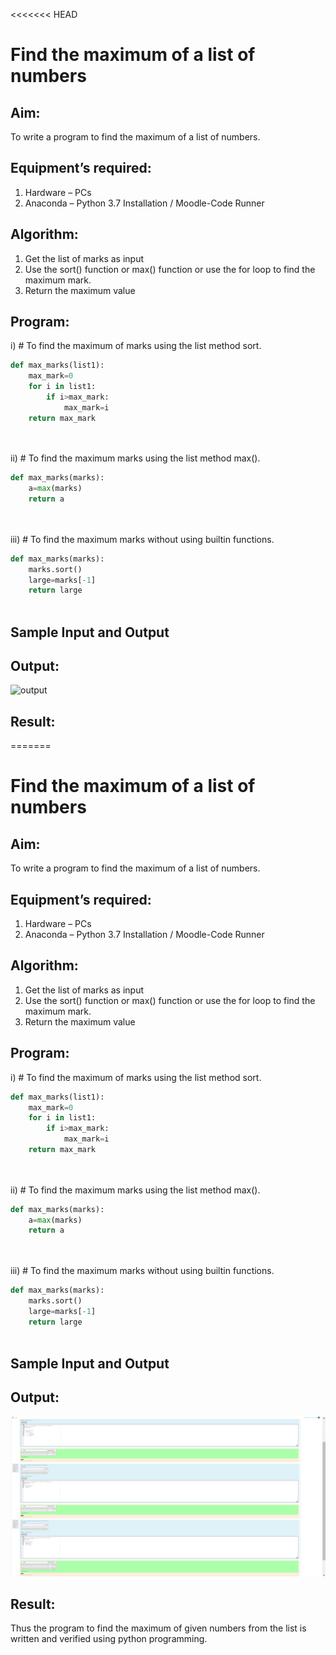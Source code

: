 <<<<<<< HEAD
# Find the maximum of a list of numbers
## Aim:
To write a program to find the maximum of a list of numbers.
## Equipment’s required:
1.	Hardware – PCs
2.	Anaconda – Python 3.7 Installation / Moodle-Code Runner
## Algorithm:
1.	Get the list of marks as input
2.	Use the sort() function or max() function or use the for loop to find the maximum mark.
3.	Return the maximum value
## Program:

i)	# To find the maximum of marks using the list method sort.
```Python
def max_marks(list1):
    max_mark=0
    for i in list1:
        if i>max_mark:
            max_mark=i
    return max_mark




```

ii)	# To find the maximum marks using the list method max().
```Python
def max_marks(marks):
    a=max(marks)
    return a




```

iii) # To find the maximum marks without using builtin functions.
```Python
def max_marks(marks):
    marks.sort()
    large=marks[-1]
    return large



```
## Sample Input and Output




## Output:
![output](./img/fing.png) 


## Result:
=======
# Find the maximum of a list of numbers
## Aim:
To write a program to find the maximum of a list of numbers.
## Equipment’s required:
1.	Hardware – PCs
2.	Anaconda – Python 3.7 Installation / Moodle-Code Runner
## Algorithm:
1.	Get the list of marks as input
2.	Use the sort() function or max() function or use the for loop to find the maximum mark.
3.	Return the maximum value
## Program:

i)	# To find the maximum of marks using the list method sort.
```Python
def max_marks(list1):
    max_mark=0
    for i in list1:
        if i>max_mark:
            max_mark=i
    return max_mark




```

ii)	# To find the maximum marks using the list method max().
```Python
def max_marks(marks):
    a=max(marks)
    return a




```

iii) # To find the maximum marks without using builtin functions.
```Python
def max_marks(marks):
    marks.sort()
    large=marks[-1]
    return large



```
## Sample Input and Output




## Output:
![output](fing.png) 


## Result:
Thus the program to find the maximum of given numbers from the list is written and verified using python programming.